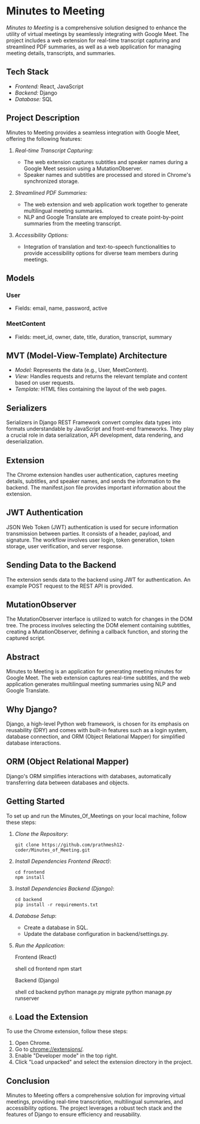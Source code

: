 # Minutes to Meeting

*Minutes to Meeting* is a comprehensive solution designed to enhance the utility of virtual meetings by seamlessly integrating with Google Meet. The project includes a web extension for real-time transcript capturing and streamlined PDF summaries, as well as a web application for managing meeting details, transcripts, and summaries.

## Tech Stack

- *Frontend:* React, JavaScript
- *Backend:* Django
- *Database:* SQL

## Project Description

Minutes to Meeting provides a seamless integration with Google Meet, offering the following features:

1. *Real-time Transcript Capturing:*
   - The web extension captures subtitles and speaker names during a Google Meet session using a MutationObserver.
   - Speaker names and subtitles are processed and stored in Chrome's synchronized storage.

2. *Streamlined PDF Summaries:*
   - The web extension and web application work together to generate multilingual meeting summaries.
   - NLP and Google Translate are employed to create point-by-point summaries from the meeting transcript.

3. *Accessibility Options:*
   - Integration of translation and text-to-speech functionalities to provide accessibility options for diverse team members during meetings.

## Models

### User
- Fields: email, name, password, active

### MeetContent
- Fields: meet_id, owner, date, title, duration, transcript, summary

## MVT (Model-View-Template) Architecture

- *Model:* Represents the data (e.g., User, MeetContent).
- *View:* Handles requests and returns the relevant template and content based on user requests.
- *Template:* HTML files containing the layout of the web pages.

## Serializers

Serializers in Django REST Framework convert complex data types into formats understandable by JavaScript and front-end frameworks. They play a crucial role in data serialization, API development, data rendering, and deserialization.

## Extension

The Chrome extension handles user authentication, captures meeting details, subtitles, and speaker names, and sends the information to the backend. The manifest.json file provides important information about the extension.

## JWT Authentication

JSON Web Token (JWT) authentication is used for secure information transmission between parties. It consists of a header, payload, and signature. The workflow involves user login, token generation, token storage, user verification, and server response.

## Sending Data to the Backend

The extension sends data to the backend using JWT for authentication. An example POST request to the REST API is provided.

## MutationObserver

The MutationObserver interface is utilized to watch for changes in the DOM tree. The process involves selecting the DOM element containing subtitles, creating a MutationObserver, defining a callback function, and storing the captured script.

## Abstract

Minutes to Meeting is an application for generating meeting minutes for Google Meet. The web extension captures real-time subtitles, and the web application generates multilingual meeting summaries using NLP and Google Translate.

## Why Django?

Django, a high-level Python web framework, is chosen for its emphasis on reusability (DRY) and comes with built-in features such as a login system, database connection, and ORM (Object Relational Mapper) for simplified database interactions.

## ORM (Object Relational Mapper)

Django's ORM simplifies interactions with databases, automatically transferring data between databases and objects.

## Getting Started

To set up and run the Minutes_Of_Meetings on your local machine, follow these steps:

1. *Clone the Repository*:

    ```shell
    git clone https://github.com/prathmesh12-coder/Minutes_of_Meeting.git
    ```

2. *Install Dependencies Frontend (React)*:

    ```shell
    cd frontend
    npm install
    ```

3. *Install Dependencies Backend (Django)*:

    ```shell
    cd backend
    pip install -r requirements.txt
    ```

4. *Database Setup*:
   - Create a database in SQL.
   - Update the database configuration in backend/settings.py.

5. *Run the Application*:

    Frontend (React)

    shell
    cd frontend
    npm start
    

    Backend (Django)

    shell
    cd backend
    python manage.py migrate
    python manage.py runserver
    

6. ## Load the Extension

To use the Chrome extension, follow these steps:

1. Open Chrome.
2. Go to [chrome://extensions/](chrome://extensions/).
3. Enable "Developer mode" in the top right.
4. Click "Load unpacked" and select the extension directory in the project.
   

## Conclusion

Minutes to Meeting offers a comprehensive solution for improving virtual meetings, providing real-time transcription, multilingual summaries, and accessibility options. The project leverages a robust tech stack and the features of Django to ensure efficiency and reusability.
